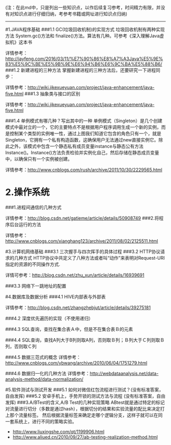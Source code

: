 
 
 (注：在此md中，只是列出一些知识点，以作后续复习参考，时间精力有限，并没有对知识点进行仔细归纳，考参考书籍或网址进行知识点归纳)
 
***
#1.JAVA程序基础
###1.1 GC(垃圾回收机制)的实现方式
垃圾回收机制有两种实现方法 System.gc()方法和 finalize()方法。算法有几种。可参考《深入理解Java虚拟机》这本书

详情参考：http://jayfeng.com/2016/03/11/%E7%90%86%E8%A7%A3Java%E5%9E%83%E5%9C%BE%E5%9B%9E%E6%94%B6%E6%9C%BA%E5%88%B6/
###1.2 新建进程的三种方法
掌握新建进程的三种方法后，还要研究一下进程同步：

详情参考：http://wiki.jikexueyuan.com/project/java-enhancement/java-five.html
###1.3 抽象类与接口的区别

详情参考：http://wiki.jikexueyuan.com/project/java-enhancement/java-five.html

###1.4 单例模式有哪几种？写出其中的一种
单例模式（Singleton）是几个创建模式中最对立的一个，它的主要特点不是根据用户程序调用生成一个新的实例，而是控制某个类型的实例唯一性，通过上图我们知道它包含的角色只有一个，就是Singleton，它拥有一个私有构造函数，这确保用户无法通过new直接实例它。除此之外，该模式中包含一个静态私有成员变量instance与静态公有方法Instance()。Instance()方法负责检验并实例化自己，然后存储在静态成员变量中，以确保只有一个实例被创建。

详情参考：http://www.cnblogs.com/rush/archive/2011/10/30/2229565.html

# 2.操作系统
###1.进程间通信的几种方式

详情参考：http://blog.csdn.net/gatieme/article/details/50908749
###2.将程序后台运行的方法

详情参考：http://www.cnblogs.com/xianghang123/archive/2011/08/02/2125511.html

#3.计算机网络基础
###3.1 三次握手与四次挥手的具体过程
###3.2 HTTP协议请求的几种方式
HTTP协议中共定义了八种方法或者叫“动作”来表明对Request-URI指定的资源的不同操作方式.

详情可参考：http://blog.csdn.net/zhu_xun/article/details/16939691 

###3.3 网络下一跳地址的配置

#4.数据库及数据分析
###4.1 HIVE内部表与外部表

详情参考：http://blog.csdn.net/zhangzhebjut/article/details/39275181

###4.2 深度优先遍历的实现（不使用递归）

###4.3 SQL查询，查找在集合表Ａ中，但是不在集合表Ｂ的元素

###4.4 SQL查询，查找A列大于B列则取A列，否则取Ｂ列；Ｂ列大于Ｃ列则取Ｂ列，否则取Ｃ列

###4.5 数据三范式的概念
详情参考：http://www.cnblogs.com/ybwang/archive/2010/06/04/1751279.html

###4.6 数据归一化的几种方法
详情参考：http://webdataanalysis.net/data-analysis-method/data-normalization/


#5.软件测试与测试开发
###5.1 如何对微信红包流程进行测试？(没有标准答案，自由发挥)
###5.2 安卓手机上，手势开锁的测试方法与流程 (没有标准答案，自由发挥)
###3.A/BTest的含义,A/B Test的几种实现策略
ABtest就是通过特定的标记对流量进行切分（多数是通过hash），根据切分的结果和实验流量的配比来决定打上那个流量标签。 
然后根据流量标签来确定走哪个逻辑分支，这样子就可以在同一套系统上，进行不同的策略实验。
 * http://www.liuxingshe.com/qt/1199906.html
 * http://www.aliued.cn/2010/09/27/ab-testing-realization-method.html

 
